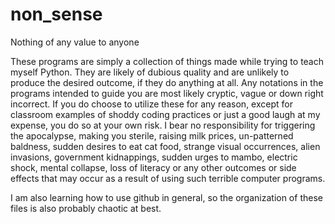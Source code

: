 # non_sense
Nothing of any value to anyone

These programs are simply a collection of things made while trying to teach myself Python.  They are likely of dubious quality and are unlikely to produce the desired outcome, if they do anything at all.  Any notations in the programs intended to guide you are most likely cryptic, vague or down right incorrect.  If you do choose to utilize these for any reason, except for classroom examples of shoddy coding practices or just a good laugh at my expense, you do so at your own risk.  I bear no responsibility for triggering the apocalypse, making you sterile, raising milk prices, un-patterned baldness, sudden desires to eat cat food, strange visual occurrences, alien invasions, government kidnappings, sudden urges to mambo, electric shock, mental collapse, loss of literacy or any other outcomes or side effects that may occur as a result of using such terrible computer programs.

I am also learning how to use github in general, so the organization of these files is also probably chaotic at best.
